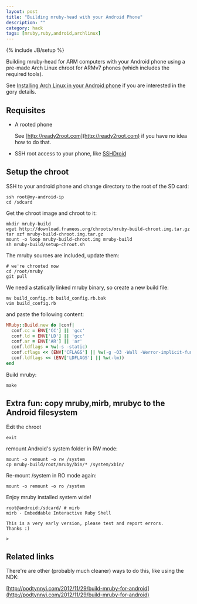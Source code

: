 ```yaml
---
layout: post
title: "Building mruby-head with your Android Phone"
description: ""
category: hack
tags: [mruby,ruby,android,archlinux]
---
```

{% include JB/setup %}

Building mruby-head for ARM computers with your Android phone using a pre-made
Arch Linux chroot for ARMv7 phones (which includes the required tools).

See [Installing Arch Linux in your Android phone](http://rubiojr.rbel.co/hack/2013/01/10/installing-arch-linux-in-your-android-phone-chroot/) if you are
interested in the gory details.

## Requisites

* A rooted phone

  See [http://ready2root.com](http://ready2root.com) if you have no idea 
  how to do that.

* SSH root access to your phone, like [SSHDroid](https://play.google.com/store/apps/details?id=berserker.android.apps.sshdroid&feature=nav_result#?t=W251bGwsMSwyLDNd)

## Setup the chroot

SSH to your android phone and change directory to the root of the SD card:

    ssh root@my-android-ip
    cd /sdcard

Get the chroot image and chroot to it:

    mkdir mruby-build
    wget http://download.frameos.org/chroots/mruby-build-chroot.img.tar.gz
    tar xzf mruby-build-chroot.img.tar.gz
    mount -o loop mruby-build-chroot.img mruby-build
    sh mruby-build/setup-chroot.sh

The mruby sources are included, update them:

    # we're chrooted now
    cd /root/mruby
    git pull

We need a statically linked mruby binary, so create a new build file:

    mv build_config.rb build_config.rb.bak
    vim build_config.rb

and paste the following content:

```ruby
MRuby::Build.new do |conf|
  conf.cc = ENV['CC'] || 'gcc'
  conf.ld = ENV['LD'] || 'gcc'
  conf.ar = ENV['AR'] || 'ar'
  conf.ldflags = %w(-s -static)
  conf.cflags << (ENV['CFLAGS'] || %w(-g -O3 -Wall -Werror-implicit-function-declaration))
  conf.ldflags << (ENV['LDFLAGS'] || %w(-lm))
end
```

Build mruby:

    make

## Extra fun: copy mruby,mirb, mrubyc to the Android filesystem

Exit the chroot

    exit

remount Android's system folder in RW mode:

    mount -o remount -o rw /system
    cp mruby-build/root/mruby/bin/* /system/xbin/

Re-mount /system in RO mode again:

    mount -o remount -o ro /system

Enjoy mruby installed system wide!

```
root@android:/sdcard/ # mirb                                              
mirb - Embeddable Interactive Ruby Shell

This is a very early version, please test and report errors.
Thanks :)

> 
```

## Related links

There're are other (probably much cleaner) ways to do this, like using
the NDK:

[http://podtynnyi.com/2012/11/29/build-mruby-for-android](http://podtynnyi.com/2012/11/29/build-mruby-for-android)

